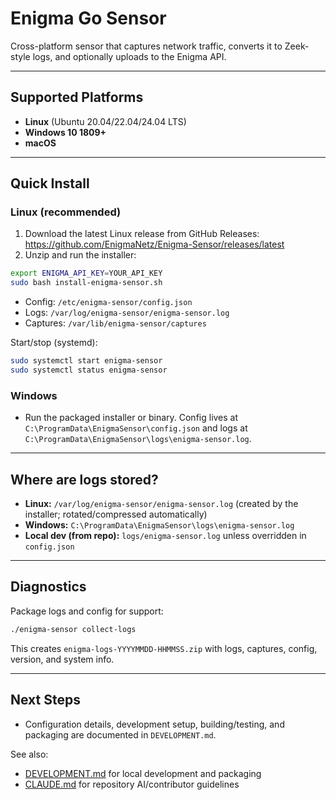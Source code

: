 # Enigma Go Sensor

Cross-platform sensor that captures network traffic, converts it to Zeek-style logs, and optionally uploads to the Enigma API.

---

## Supported Platforms

- **Linux** (Ubuntu 20.04/22.04/24.04 LTS)
- **Windows 10 1809+**
- **macOS**

---

## Quick Install

### Linux (recommended)
1) Download the latest Linux release from GitHub Releases: https://github.com/EnigmaNetz/Enigma-Sensor/releases/latest
2) Unzip and run the installer:

```sh
export ENIGMA_API_KEY=YOUR_API_KEY
sudo bash install-enigma-sensor.sh
```

- Config: `/etc/enigma-sensor/config.json`
- Logs: `/var/log/enigma-sensor/enigma-sensor.log`
- Captures: `/var/lib/enigma-sensor/captures`

Start/stop (systemd):
```sh
sudo systemctl start enigma-sensor
sudo systemctl status enigma-sensor
```

### Windows
- Run the packaged installer or binary. Config lives at `C:\ProgramData\EnigmaSensor\config.json` and logs at `C:\ProgramData\EnigmaSensor\logs\enigma-sensor.log`.

---

## Where are logs stored?

- **Linux:** `/var/log/enigma-sensor/enigma-sensor.log` (created by the installer; rotated/compressed automatically)
- **Windows:** `C:\ProgramData\EnigmaSensor\logs\enigma-sensor.log`
- **Local dev (from repo):** `logs/enigma-sensor.log` unless overridden in `config.json`

---

## Diagnostics

Package logs and config for support:

```sh
./enigma-sensor collect-logs
```

This creates `enigma-logs-YYYYMMDD-HHMMSS.zip` with logs, captures, config, version, and system info.

---

## Next Steps

- Configuration details, development setup, building/testing, and packaging are documented in `DEVELOPMENT.md`.

See also:

- [DEVELOPMENT.md](DEVELOPMENT.md) for local development and packaging
- [CLAUDE.md](CLAUDE.md) for repository AI/contributor guidelines
